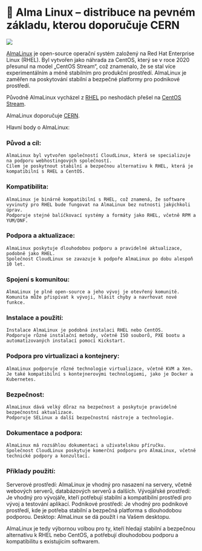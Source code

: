 # 🐧 Alma Linux – distribuce na pevném základu, kterou doporučuje CERN

![](https://lukan.cz/wp-content/uploads/2024/09/What-is-AlmaLinux.png)

[AlmaLinux](https://almalinux.org/) je open-source operační systém založený na Red Hat Enterprise Linux (RHEL). Byl vytvořen jako náhrada za CentOS, který se v roce 2020 přesunul na model „CentOS Stream“, což znamenalo, že se stal více experimentálním a méně stabilním pro produkční prostředí. AlmaLinux je zaměřen na poskytování stabilní a bezpečné platformy pro podnikové prostředí.

Původně AlmaLinux vycházel z [RHEL](https://www.redhat.com/en) po neshodách přešel na  [CentOS Stream](https://www.centos.org/centos-stream/).

AlmaLinux doporučuje [CERN](https://linux.web.cern.ch/almalinux/).

Hlavní body o AlmaLinux:

### Původ a cíl:
    AlmaLinux byl vytvořen společností CloudLinux, která se specializuje na podporu webhostingových společností.
    Cílem je poskytnout stabilní a bezpečnou alternativu k RHEL, která je kompatibilní s RHEL a CentOS.

### Kompatibilita:
    AlmaLinux je binárně kompatibilní s RHEL, což znamená, že software vyvinutý pro RHEL bude fungovat na AlmaLinux bez nutnosti jakýchkoli úprav.
    Podporuje stejné balíčkovací systémy a formáty jako RHEL, včetně RPM a YUM/DNF.

### Podpora a aktualizace:
    AlmaLinux poskytuje dlouhodobou podporu a pravidelné aktualizace, podobně jako RHEL.
    Společnost CloudLinux se zavazuje k podpoře AlmaLinux po dobu alespoň 10 let.

### Spojení s komunitou:
    AlmaLinux je plně open-source a jeho vývoj je otevřený komunitě.
    Komunita může přispívat k vývoji, hlásit chyby a navrhovat nové funkce.

### Instalace a použití:
    Instalace AlmaLinux je podobná instalaci RHEL nebo CentOS.
    Podporuje různé instalační metody, včetně ISO souborů, PXE bootu a automatizovaných instalací pomocí Kickstart.

### Podpora pro virtualizaci a kontejnery:
    AlmaLinux podporuje různé technologie virtualizace, včetně KVM a Xen.
    Je také kompatibilní s kontejnerovými technologiemi, jako je Docker a Kubernetes.

### Bezpečnost:
    AlmaLinux dává velký důraz na bezpečnost a poskytuje pravidelné bezpečnostní aktualizace.
    Podporuje SELinux a další bezpečnostní nástroje a technologie.

### Dokumentace a podpora:
    AlmaLinux má rozsáhlou dokumentaci a uživatelskou příručku.
    Společnost CloudLinux poskytuje komerční podporu pro AlmaLinux, včetně technické podpory a konzultací.

### Příklady použití:

Serverové prostředí: AlmaLinux je vhodný pro nasazení na servery, včetně webových serverů, databázových serverů a dalších.
Vývojářské prostředí: Je vhodný pro vývojáře, kteří potřebují stabilní a kompatibilní prostředí pro vývoj a testování aplikací.
Podnikové prostředí: Je vhodný pro podnikové prostředí, kde je potřeba stabilní a bezpečná platforma s dlouhodobou podporou.
Desktop: AlmaLinux se dá použít i na Vašem desktopu.

AlmaLinux je tedy výbornou volbou pro ty, kteří hledají stabilní a bezpečnou alternativu k RHEL nebo CentOS, a potřebují dlouhodobou podporu a kompatibilitu s existujícím softwarem.
